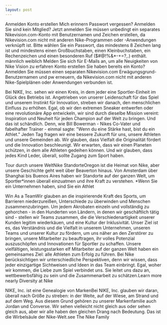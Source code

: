 ```yaml
---
layout: post
---
```

Anmelden Konto erstellen Mich erinnern Passwort vergessen? Anmelden Sie sind kein Mitglied? Jetzt anmelden Sie müssen unbedingt ein separates Nikevision.com-Konto mit Benutzernamen und Zeichen erstellen, da Nikevision.com nicht mit anderen Nike-Programmen oder -Anwendungen verknüpft ist. Bitte wählen Sie ein Passwort, das mindestens 8 Zeichen lang ist und mindestens einen Großbuchstaben, einen Kleinbuchstaben, ein Rechenzeichen und einen besonderen Ruf ($#@!%&*-+=?,.) enthält. männlich weiblich Melden Sie sich für E-Mails an, um alle Neuigkeiten von Nike Vision zu erfahren Konto erstellen Sie haben bereits ein Konto? Anmelden Sie müssen einen separaten Nikevision.com Erwägungsgrund-Benutzernamen und pw erneuern, da Nikevision.com nicht mit anderen Nike-Spielplänen oder Anwendungen verbunden ist.

Bei NIKE, Inc. sehen wir einen Kreis, in dem jeder eine Sportler-Einheit im Glück des Betriebs ist. Angetrieben von unserer Leidenschaft für das Spiel und unserem Instinkt für Innovation, streben wir danach, den menschlichen Einfluss zu erhöhen. Egal, ob wir den extremen Sneaker entwerfen oder eine revolutionäre App entwickeln, wir sind durch dieselbe Mission vereint: Inspiration und Neuheit für jeden Champion auf der Welt zu bringen. Und das ist schändlich. Denn, wie Bill Bowerman - Nikes Co-Vater und fabelhafter Trainer - einmal sagte: "Wenn du eine Stärke hast, bist du ein Athlet." Jeden Tag fragen wir eine bessere Zukunft für uns, unsere Athleten und unsere Gemeinden ab. Wir glauben, dass Vielfalt die Originalität fördert und die Innovation beschleunigt. Wir erwarten, dass wir einen Planeten schützen, in dem alle Athleten gedeihen können. Und wir glauben, dass jedes Kind Leder, überall, sollte Zugang zum Sport haben.

Tour durch unsere WeltNike StandorteOregon ist die Heimat von Nike, aber unsere Geschichte geht weit über Beaverton hinaus. Von Amsterdam über Shanghai bis Buenos Aires haben wir Standorte auf der ganzen Welt, um Sportler*innen überall einzuatmen und ihre Kraft zu verstehen. *Wenn Sie ein Unternehmen haben, sind Sie ein Athlet

Win As a TeamWir glauben an die inspirierende Kraft des Sports, um Barrieren niederzureißen, Unterschiede zu überwinden und Menschen zusammenzubringen. Um jedem Akrobaten einzeln und vollständig zu gehorchen - in den Hunderten von Ländern, in denen wir geschäftlich tätig sind - stellen wir Teams zusammen, die die Verschiedenartigkeit unserer Kunden legitim wiederkäuen, und eine Kultur der Inklusivität. Unser Ziel ist es, das Verständnis und die Vielfalt in unserem Unternehmen, unseren Teams und unserer Kultur zu fördern, um uns näher an den Zerstörer zu bringen, unsere Mitarbeiter zu beauftragen, ihr volles Potenzial auszuschöpfen und Innovationen für Sportler zu schaffen. Unsere vielfältigen, leistungsstarken elf Mitarbeiter auf der ganzen Welt haben ein gemeinsames Ziel: alle Athleten zum Erfolg zu führen. Bei Nike berücksichtigen wir unterschiedliche Perspektiven, denn wir wissen, dass jeder einzigartige Sichtweisen und Ideen in das Team einbringt. Egal, woher wir kommen, die Liebe zum Spiel verbindet uns. Sie leitet uns dazu an, wettbewerbsfähig zu sein und die Zusammenarbeit zu schätzen.Learn more nearly Diversity at Nike

NIKE, Inc. ist eine Genealogie von MarkenBei NIKE, Inc. glauben wir daran, überall nach Größe zu streben: in der Weite, auf der Wiese, am Strand und auf dem Weg. Aus diesem Grund gehören zu unserer Markenfamilie auch Jordan und Converse. Wir sehen vielleicht nicht gleich aus oder sehen gleich aus, aber wir alle haben den gleichen Drang nach Bedeutung. Das ist die Wirbelsäule der Nike-Welt.see The Nike Family